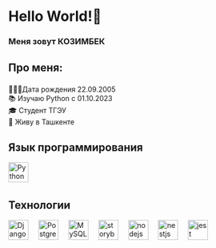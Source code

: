 <h1 align="left">Hello World!👋</h1>

###

<h3 align="left">Меня зовут КОЗИМБЕК</h3>

###

<h2 align="left">Про меня:</h2>

###

<p align="left"> 💁🏻‍♂️Дата рождения 22.09.2005<br> 📚 Изучаю Python с 01.10.2023<br> 🎓 Студент ТГЭУ<br> 🏢 Живу в Ташкенте</p>

###

<h2 align="left">Язык программирования</h2>
<div align="left">
<img src="https://cdn.jsdelivr.net/gh/devicons/devicon/icons/python/python-original.svg" height="40" alt="Python logo" />
<img width="12" />
</div>


###
<h2 align="left">Технологии</h2>
<div align="left">
  <img src="https://cdn.jsdelivr.net/gh/devicons/devicon/icons/django/django-original.svg" height="40" alt="Django logo" />
  <img width="12" />
  <img src="https://cdn.jsdelivr.net/gh/devicons/devicon/icons/postgresql/postgresql-original.svg" height="40" alt="PostgreSQL logo" />
  <img width="12" />
  <img src="https://cdn.jsdelivr.net/gh/devicons/devicon/icons/mysql/mysql-original.svg" height="40" alt="MySQL logo" />
  <img width="12" />
  <img src="https://cdn.jsdelivr.net/gh/devicons/devicon/icons/storybook/storybook-original.svg" height="40" alt="storybook logo"  />
  <img width="12" />
  <img src="https://cdn.jsdelivr.net/gh/devicons/devicon/icons/nodejs/nodejs-original.svg" height="40" alt="nodejs logo"  />
  <img width="12" />
  <img src="https://cdn.jsdelivr.net/gh/devicons/devicon/icons/nestjs/nestjs-plain.svg" height="40" alt="nestjs logo"  />
  <img width="12" />
  <img src="https://cdn.jsdelivr.net/gh/devicons/devicon/icons/jest/jest-plain.svg" height="40" alt="jest logo"  />
</div>

###
